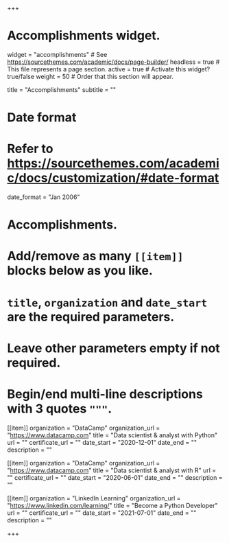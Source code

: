 +++
# Accomplishments widget.
widget = "accomplishments"  # See https://sourcethemes.com/academic/docs/page-builder/
headless = true  # This file represents a page section.
active = true  # Activate this widget? true/false
weight = 50  # Order that this section will appear.

title = "Accomplish&shy;ments"
subtitle = ""

# Date format
#   Refer to https://sourcethemes.com/academic/docs/customization/#date-format
date_format = "Jan 2006"

# Accomplishments.
#   Add/remove as many `[[item]]` blocks below as you like.
#   `title`, `organization` and `date_start` are the required parameters.
#   Leave other parameters empty if not required.
#   Begin/end multi-line descriptions with 3 quotes `"""`.

[[item]]
  organization = "DataCamp"
  organization_url = "https://www.datacamp.com"
  title = "Data scientist & analyst with Python"
  url = ""
  certificate_url = ""
  date_start = "2020-12-01"
  date_end = ""
  description = ""

[[item]]
  organization = "DataCamp"
  organization_url = "https://www.datacamp.com"
  title = "Data scientist & analyst with R"
  url = ""
  certificate_url = ""
  date_start = "2020-06-01"
  date_end = ""
  description = ""
  
[[item]]
  organization = "LinkedIn Learning"
  organization_url = "https://www.linkedin.com/learning/"
  title = "Become a Python Developer"
  url = ""
  certificate_url = ""
  date_start = "2021-07-01"
  date_end = ""
  description = ""

+++

